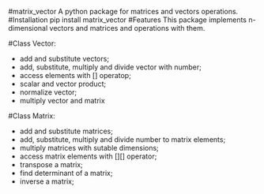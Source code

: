 #matrix_vector
A python package for matrices and vectors operations.
#Installation
pip install matrix_vector
#Features
This package implements n-dimensional vectors and matrices and operations with them.

#Class Vector:
- add and substitute vectors;
- add, substitute, multiply and divide vector with number;
- access elements with [] operatop;
- scalar and vector product;
- normalize vector;
- multiply vector and matrix

#Class Matrix:
- add and substitute matrices;
- add, substitute, multiply and divide number to matrix elements;
- multiply matrices with sutable dimensions;
- access matrix elements with [][] operator;
- transpose a matrix;
- find determinant of a matrix;
- inverse a matrix;
